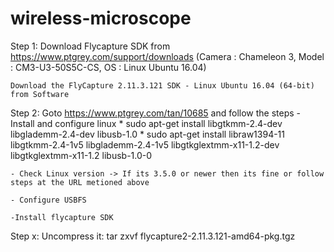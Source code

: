 # wireless-microscope

Step 1: Download Flycapture SDK from https://www.ptgrey.com/support/downloads
	(Camera : Chameleon 3, Model : CM3-U3-50S5C-CS, OS : Linux Ubuntu 16.04)
	
	Download the FlyCapture 2.11.3.121 SDK - Linux Ubuntu 16.04 (64-bit) from Software

Step 2: Goto https://www.ptgrey.com/tan/10685 and follow the steps
	- Install and configure linux
		* sudo apt-get install libgtkmm-2.4-dev libglademm-2.4-dev libusb-1.0
		* sudo apt-get install libraw1394-11 libgtkmm-2.4-1v5 libglademm-2.4-1v5 libgtkglextmm-x11-1.2-dev libgtkglextmm-x11-1.2 libusb-1.0-0

	- Check Linux version -> If its 3.5.0 or newer then its fine or follow steps at the URL metioned above

	- Configure USBFS

	-Install flycapture SDK
 
Step x: Uncompress it:
	tar zxvf flycapture2-2.11.3.121-amd64-pkg.tgz
